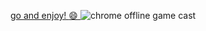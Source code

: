 [go and enjoy! :smile: ](http://wayou.github.io/t-rex-runner/)
![chrome offline game cast](assets/screenshot.gif)
